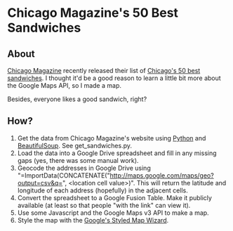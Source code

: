 Chicago Magazine's 50 Best Sandwiches
=============================

About
-------
[Chicago Magazine](http://www.chicagomag.com) recently released their list of [Chicago's 50 best sandwiches](http://www.chicagomag.com/Chicago-Magazine/November-2012/Best-Sandwiches-Chicago/).  I thought it'd be a good reason to learn a little bit more about the Google Maps API, so I made a map.

Besides, everyone likes a good sandwich, right?

How?
-----
1. Get the data from Chicago Magazine's website using [Python](http://www.python.org/) and [BeautifulSoup](http://www.crummy.com/software/BeautifulSoup/). See get_sandwiches.py.
2. Load the data into a Google Drive spreadsheet and fill in any missing gaps (yes, there was some manual work).
3. Geocode the addresses in Google Drive using "=ImportData(CONCATENATE("http://maps.google.com/maps/geo?output=csv&q=", \<location cell value\>)".  This will return the latitude and longitude of each address (hopefully) in the adjacent cells.
4. Convert the spreadsheet to a Google Fusion Table.  Make it publicly available (at least so that people "with the link" can view it).
5. Use some Javascript and the Google Maps v3 API to make a map.
6. Style the map with the [Google's Styled Map Wizard](http://gmaps-samples-v3.googlecode.com/svn/trunk/styledmaps/wizard/index.html).
